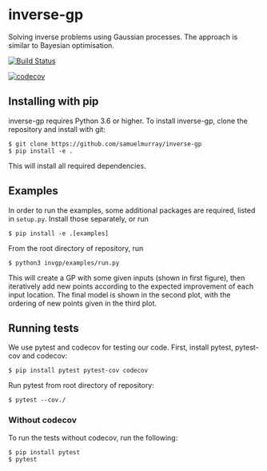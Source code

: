 # inverse-gp
Solving inverse problems using Gaussian processes. The approach is similar to Bayesian optimisation.

[![Build Status](https://travis-ci.com/samuelmurray/inverse-gp.svg?token=metTeQBqcky3teaepvwx&branch=master)](https://travis-ci.com/samuelmurray/inverse-gp)

[![codecov](https://codecov.io/gh/samuelmurray/inverse-gp/branch/master/graph/badge.svg?token=UCU63YXn80)](https://codecov.io/gh/samuelmurray/inverse-gp)

## Installing with pip
inverse-gp requires Python 3.6 or higher.
To install inverse-gp, clone the repository and install with git:

```
$ git clone https://github.com/samuelmurray/inverse-gp
$ pip install -e .
```

This will install all required dependencies. 

## Examples
In order to run the examples, some additional packages are required, listed in `setup.py`. Install those separately, or run

```
$ pip install -e .[examples]
```

From the root directory of repository, run

```
$ python3 invgp/examples/run.py
```

This will create a GP with some given inputs (shown in first figure), then iteratively add new points according to the expected improvement of each input location. The final model is shown in the second plot, with the ordering of new points given in the third plot.

## Running tests
We use pytest and codecov for testing our code. First, install pytest, pytest-cov and codecov: 

```
$ pip install pytest pytest-cov codecov
```

Run pytest from root directory of repository:

```
$ pytest --cov./
```

### Without codecov
To run the tests without codecov, run the following:

```
$ pip install pytest
$ pytest
```